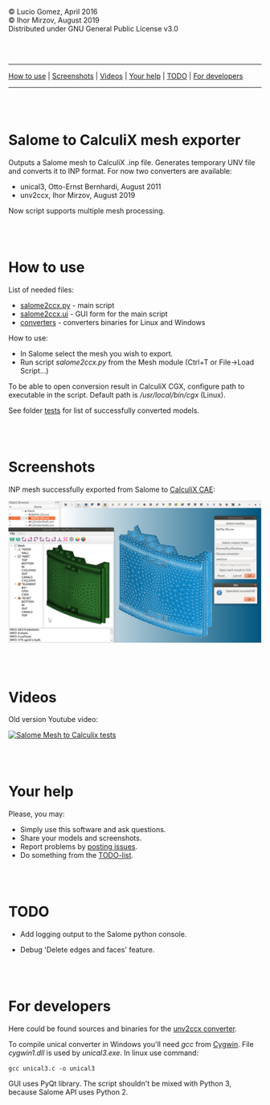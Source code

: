© Lucio Gomez, April 2016  
© Ihor Mirzov, August 2019  
Distributed under GNU General Public License v3.0

<br/><br/>



---

[How to use](#how-to-use) |
[Screenshots](#screenshots) |
[Videos](#videos) |
[Your help](#your-help) |
[TODO](#todo) |
[For developers](#for-developers)

---

<br/><br/>



# Salome to CalculiX mesh exporter

Outputs a Salome mesh to CalculiX .inp file. Generates temporary UNV file and converts it to INP format. For now two converters are available:

- unical3, Otto-Ernst Bernhardi, August 2011
- unv2ccx, Ihor Mirzov, August 2019

Now script supports multiple mesh processing.

<br/><br/>



# How to use

List of needed files:

- [salome2ccx.py](./salome2ccx.py) - main script
- [salome2ccx.ui](./salome2ccx.ui) - GUI form for the main script
- [converters](./converters) - converters binaries for Linux and Windows

How to use:

- In Salome select the mesh you wish to export.
- Run script *salome2ccx.py* from the Mesh module (Ctrl+T or File->Load Script...)

To be able to open conversion result in CalculiX CGX, configure path to executable in the script. Default path is */usr/local/bin/cgx* (Linux).

See folder [tests](./tests) for list of successfully converted models.

<br/><br/>



# Screenshots

INP mesh successfully exported from Salome to [CalculiX CAE](https://github.com/imirzov/ccx_cae):

![Screenshot](salome2ccx.png)

<br/><br/>



# Videos

Old version Youtube video:

[![Salome Mesh to Calculix tests](http://img.youtube.com/vi/yxqawAr1H3s/0.jpg)](http://www.youtube.com/watch?v=yxqawAr1H3s)

<br/><br/>



# Your help

Please, you may:

- Simply use this software and ask questions.
- Share your models and screenshots.
- Report problems by [posting issues](https://github.com/psicofil/SalomeToCalculix/issues).
- Do something from the [TODO-list](#TODO).

<br/><br/>



# TODO

- Add logging output to the Salome python console.

- Debug 'Delete edges and faces' feature.

<br/><br/>



# For developers

Here could be found sources and binaries for the [unv2ccx converter](https://github.com/imirzov/unv2ccx/releases).

To compile unical converter in Windows you'll need *gcc* from [Cygwin](https://www.cygwin.com/). File *cygwin1.dll* is used by *unical3.exe*. In linux use command:

    gcc unical3.c -o unical3

GUI uses PyQt library. The script shouldn't be mixed with Python 3, because Salome API uses Python 2.
